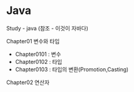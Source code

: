 # Java
Study - java (참조 - 이것이 자바다)

Chapter01 변수와 타입
  - Chapter0101 : 변수
  - Chapter0102 : 타입
  - Chapter0103 : 타입의 변환(Promotion,Casting)

Chapter02 연산자
